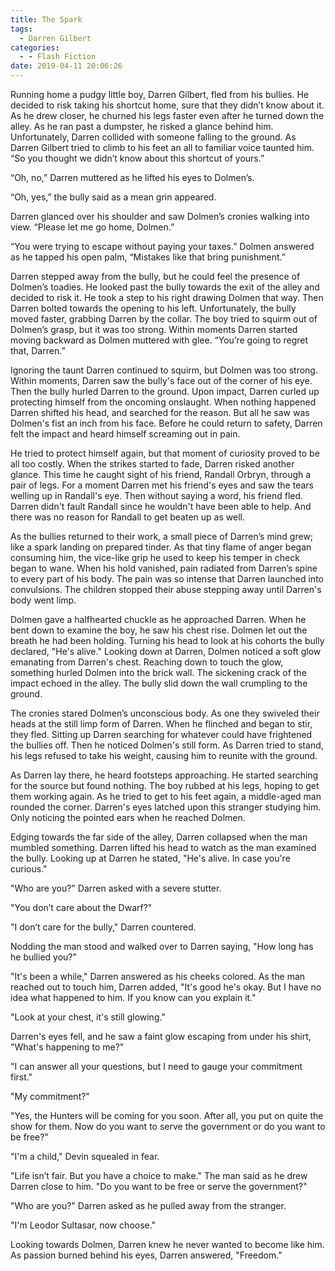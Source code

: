 ```yaml
---
title: The Spark
tags:
  - Darren Gilbert
categories:
  - - Flash Fiction
date: 2019-04-11 20:06:26
---
```


Running home a pudgy little boy, Darren Gilbert, fled from his bullies.  He decided to risk taking his shortcut home, sure that they didn’t know about it.  As he drew closer, he churned his legs faster even after he turned down the alley.  As he ran past a dumpster, he risked a glance behind him.  Unfortunately, Darren collided with someone falling to the ground.    As Darren Gilbert tried to climb to his feet an all to familiar voice taunted him.  “So you thought we didn’t know about this shortcut of yours.” 

“Oh, no,” Darren muttered as he lifted his eyes to Dolmen’s.<!-- more -->

“Oh, yes,” the bully said as a mean grin appeared.

Darren glanced over his shoulder and saw Dolmen’s cronies walking into view.  “Please let me go home, Dolmen.” 

“You were trying to escape without paying your taxes.”  Dolmen answered as he tapped his open palm, “Mistakes like that bring punishment.” 

Darren stepped away from the bully, but he could feel the presence of Dolmen’s toadies.  He looked past the bully towards the exit of the alley and decided to risk it.  He took a step to his right drawing Dolmen that way.  Then Darren bolted towards the opening to his left.  Unfortunately, the bully moved faster, grabbing Darren by the collar.  The boy tried to squirm out of Dolmen’s grasp, but it was too strong.  Within moments Darren started moving backward as Dolmen muttered with glee.  “You’re going to regret that, Darren.”

Ignoring the taunt Darren continued to squirm, but Dolmen was too strong.  Within moments, Darren saw the bully's face out of the corner of his eye.  Then the bully hurled Darren to the ground.  Upon impact, Darren curled up protecting himself from the oncoming onslaught.  When nothing happened Darren shifted his head, and searched for the reason.  But all he saw was Dolmen's fist an inch from his face.  Before he could return to safety, Darren felt the impact and heard himself screaming out in pain.

He tried to protect himself again, but that moment of curiosity proved to be all too costly.  When the strikes started to fade, Darren risked another glance.  This time he caught sight of his friend, Randall Orbryn, through a pair of legs.  For a moment Darren met his friend's eyes and saw the tears welling up in Randall's eye.  Then without saying a word, his friend fled.  Darren didn't fault Randall since he wouldn't have been able to help.  And there was no reason for Randall to get beaten up as well.

As the bullies returned to their work, a small piece of Darren’s mind grew; like a spark landing on prepared tinder.  As that tiny flame of anger began consuming him, the vice-like grip he used to keep his temper in check began to wane.  When his hold vanished, pain radiated from Darren’s spine to every part of his body.  The pain was so intense that Darren launched into convulsions.  The children stopped their abuse stepping away until Darren's body went limp.

Dolmen gave a halfhearted chuckle as he approached Darren.  When he bent down to examine the boy, he saw his chest rise.  Dolmen let out the breath he had been holding.  Turning his head to look at his cohorts the bully declared, "He's alive."  Looking down at Darren, Dolmen noticed a soft glow emanating from Darren's chest.  Reaching down to touch the glow, something hurled Dolmen into the brick wall.  The sickening crack of the impact echoed in the alley.  The bully slid down the wall crumpling to the ground.

The cronies stared Dolmen’s unconscious body.  As one they swiveled their heads at the still limp form of Darren.  When he flinched and began to stir, they fled.  Sitting up Darren searching for whatever could have frightened the bullies off.   Then he noticed Dolmen's still form.  As Darren tried to stand, his legs refused to take his weight, causing him to reunite with the ground.

As Darren lay there, he heard footsteps approaching.  He started searching for the source but found nothing.  The boy rubbed at his legs, hoping to get them working again.  As he tried to get to his feet again, a middle-aged man rounded the corner.  Darren's eyes latched upon this stranger studying him.  Only noticing the pointed ears when he reached Dolmen.

Edging towards the far side of the alley, Darren collapsed when the man mumbled something.  Darren lifted his head to watch as the man examined the bully.  Looking up at Darren he stated, "He's alive.  In case you're curious."

"Who are you?" Darren asked with a severe stutter.

"You don’t care about the Dwarf?"

"I don’t care for the bully," Darren countered.

Nodding the man stood and walked over to Darren saying, "How long has he bullied you?"

"It's been a while," Darren answered as his cheeks colored.  As the man reached out to touch him, Darren added, "It's good he's okay.  But I have no idea what happened to him.  If you know can you explain it."

"Look at your chest, it's still glowing." 

Darren's eyes fell, and he saw a faint glow escaping from under his shirt, "What's happening to me?"

"I can answer all your questions, but I need to gauge your commitment first."

"My commitment?" 

"Yes, the Hunters will be coming for you soon.  After all, you put on quite the show for them.  Now do you want to serve the government or do you want to be free?"

"I'm a child," Devin squealed in fear.

"Life isn’t fair.  But you have a choice to make."  The man said as he drew Darren close to him.  "Do you want to be free or serve the government?"

"Who are you?"  Darren asked as he pulled away from the stranger.

"I'm Leodor Sultasar, now choose."

Looking towards Dolmen, Darren knew he never wanted to become like him.  As passion burned behind his eyes, Darren answered, "Freedom."